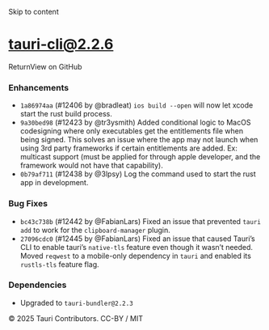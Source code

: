 Skip to content
# tauri-cli@2.2.6
ReturnView on GitHub
### Enhancements
  * `1a86974aa` (#12406 by @bradleat) `ios build --open` will now let xcode start the rust build process.
  * `9a30bed98` (#12423 by @tr3ysmith) Added conditional logic to MacOS codesigning where only executables get the entitlements file when being signed. This solves an issue where the app may not launch when using 3rd party frameworks if certain entitlements are added. Ex: multicast support (must be applied for through apple developer, and the framework would not have that capability).
  * `0b79af711` (#12438 by @3lpsy) Log the command used to start the rust app in development.


### Bug Fixes
  * `bc43c738b` (#12442 by @FabianLars) Fixed an issue that prevented `tauri add` to work for the `clipboard-manager` plugin.
  * `27096cdc0` (#12445 by @FabianLars) Fixed an issue that caused Tauri’s CLI to enable tauri’s `native-tls` feature even though it wasn’t needed. Moved `reqwest` to a mobile-only dependency in `tauri` and enabled its `rustls-tls` feature flag.


### Dependencies
  * Upgraded to `tauri-bundler@2.2.3`


© 2025 Tauri Contributors. CC-BY / MIT
